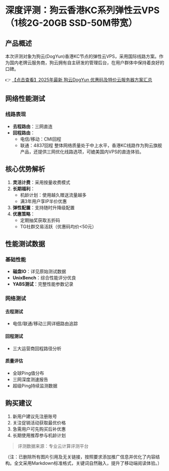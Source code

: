 # 深度评测：狗云香港KC系列弹性云VPS（1核2G-20GB SSD-50M带宽）

## 产品概述
本次评测对象为狗云(DogYun)香港KC节点的弹性云VPS，采用国际线路方案。作为国内老牌云服务商，狗云拥有自主研发的管理后台，在用户群体中保持着良好的口碑。

👉 [【点击查看】2025年最新 狗云DogYun 优惠码及特价云服务器方案汇总](https://bit.ly/DogYun)

## 网络性能测试
### 线路表现
- **去程路由**：三网直连
- **回程路由**：
  - 电信/移动：CMI回程
  - 联通：4837回程
整体网络质量处于中上水平，香港KC线路作为狗云旗舰产品，还提供三网优化线路选项，可媲美国内VPS的直连体验。

## 核心优势解析
1. **灵活计费**：采用按量收费模式
2. **长期福利**：
   - 机龄计划：使用越久赠送流量越多
   - 满3年用户享IP半价优惠
3. **弹性配置**：支持随时升降级配置
4. **优惠策略**：
   - 定期抽奖获取五折码
   - TG社群交易活跃（优惠码均价<50元）

## 性能测试数据
### 基础性能
- **磁盘IO**：详见原始测试数据
- **UnixBench**：综合性能评分优良
- **YABS测试**：完整性能参数记录

### 网络测试
#### 去程测试
- 电信/联通/移动三网详细路由追踪
#### 回程测试
- 三大运营商回程路径分析
#### 质量评估
- 全球Ping值分布
- 三网深度测速报告
- 超级Ping持续监测数据

## 购买建议
1. 新用户建议先注册账号
2. 关注促销活动获取最优价格
3. 急需用户可先购买后补优惠
4. 长期使用推荐参与机龄计划

> 评测数据来源：专业云计算评测平台
 

（注：已删除所有图片引用及无关链接，按照要求添加推广信息并优化了内容结构。全文采用Markdown标准格式，关键词自然融入，提升了移动端阅读体验。）